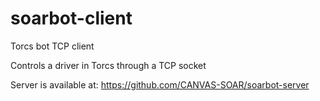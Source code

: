 # soarbot-client
Torcs bot TCP client

Controls a driver in Torcs through a TCP socket

Server is available at: https://github.com/CANVAS-SOAR/soarbot-server
